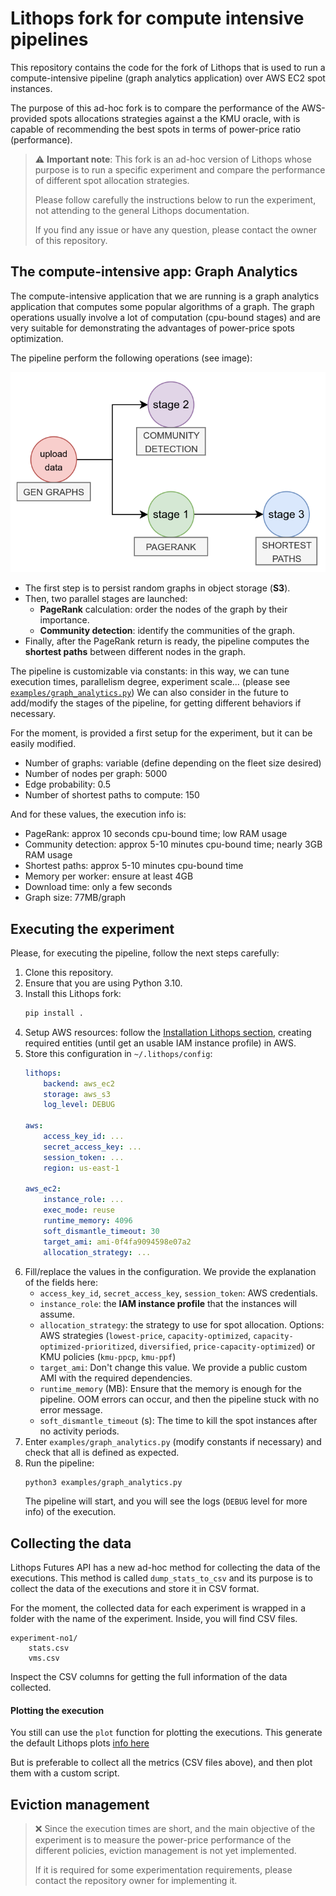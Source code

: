 # Lithops fork for compute intensive pipelines

This repository contains the code for the fork of Lithops that is used to run a compute-intensive pipeline (graph
analytics application) over AWS EC2 spot instances.

The purpose of this ad-hoc fork is to compare the performance of the AWS-provided spots allocations strategies against a
the KMU oracle, with is capable of recommending the best spots in terms of power-price ratio (performance).

> ⚠️ **Important note**: This fork is an ad-hoc version of Lithops whose purpose is to run a specific experiment and
> compare the performance of different spot allocation strategies.
>
> Please follow carefully the instructions below to run the experiment, not attending to the general Lithops
> documentation.
>
> If you find any issue or have any question, please contact the owner of this repository.

## The compute-intensive app: Graph Analytics

The compute-intensive application that we are running is a graph analytics application that computes some popular
algorithms of a graph. The graph operations usually involve a lot of computation (cpu-bound stages) and are very
suitable for demonstrating the advantages of power-price spots optimization.

The pipeline perform the following operations (see image):

![img.png](docs/_static/img.png)

- The first step is to persist random graphs in object storage (**S3**).
- Then, two parallel stages are launched:
    - **PageRank** calculation: order the nodes of the graph by their importance.
    - **Community detection**: identify the communities of the graph.
- Finally, after the PageRank return is ready, the pipeline computes the **shortest paths** between different nodes in
  the graph.

The pipeline is customizable via constants: in this way, we can tune execution times, parallelism degree, experiment
scale... (please see [`examples/graph_analytics.py`](./examples/graph_analytics.py))
We can also consider in the future to add/modify the stages of the pipeline, for getting different behaviors if necessary.

For the moment, is provided a first setup for the experiment, but it can be easily modified.

- Number of graphs: variable (define depending on the fleet size desired)
- Number of nodes per graph: 5000
- Edge probability: 0.5
- Number of shortest paths to compute: 150

And for these values, the execution info is:

- PageRank: approx 10 seconds cpu-bound time; low RAM usage
- Community detection: approx 5-10 minutes cpu-bound time; nearly 3GB RAM usage
- Shortest paths: approx 5-10 minutes cpu-bound time
- Memory per worker: ensure at least 4GB
- Download time: only a few seconds
- Graph size: 77MB/graph
  
## Executing the experiment

Please, for executing the pipeline, follow the next steps carefully:

1. Clone this repository.
2. Ensure that you are using Python 3.10.
3. Install this Lithops fork:
    ```bash
    pip install .
    ```
4. Setup AWS resources: follow
   the [Installation Lithops section](https://lithops-cloud.github.io/docs/source/compute_config/aws_ec2.html#installation),
   creating required entities (until get an usable IAM instance profile) in AWS.
5. Store this configuration in `~/.lithops/config`:
    ```yaml
    lithops:
        backend: aws_ec2
        storage: aws_s3
        log_level: DEBUG
    
    aws:
        access_key_id: ...
        secret_access_key: ...
        session_token: ...
        region: us-east-1
    
    aws_ec2:
        instance_role: ...
        exec_mode: reuse
        runtime_memory: 4096
        soft_dismantle_timeout: 30
        target_ami: ami-0f4fa9094598e07a2
        allocation_strategy: ...
    ```
6. Fill/replace the values in the configuration. We provide the explanation of the fields here:
    - `access_key_id`, `secret_access_key`, `session_token`: AWS credentials.
    - `instance_role`: the **IAM instance profile** that the instances will assume.
    - `allocation_strategy`: the strategy to use for spot allocation. Options: AWS strategies (`lowest-price`,
      `capacity-optimized`,
      `capacity-optimized-prioritized`,
      `diversified`,
      `price-capacity-optimized`) or KMU policies (`kmu-ppcp`, `kmu-ppf`)
    - `target_ami`: Don't change this value. We provide a public custom AMI with the required dependencies.
    - `runtime_memory` (MB): Ensure that the memory is enough for the pipeline. OOM errors can occur, and then the pipeline stuck with no error message.
    - `soft_dismantle_timeout` (s): The time to kill the spot instances after no activity periods.
7. Enter `examples/graph_analytics.py` (modify constants if necessary) and check that all is defined as expected. 
8. Run the pipeline:
    ```bash
    python3 examples/graph_analytics.py
    ```
    The pipeline will start, and you will see the logs (`DEBUG` level for more info) of the execution.

## Collecting the data
Lithops Futures API has a new ad-hoc method for collecting the data of the executions. This method is called `dump_stats_to_csv` and its purpose is to collect the data of the executions and store it in CSV format.

For the moment, the collected data for each experiment is wrapped in a folder with the name of the experiment. Inside, you will find CSV files.

```angular2html
experiment-no1/
    stats.csv
    vms.csv
```

Inspect the CSV columns for getting the full information of the data collected.

#### Plotting the execution
You still can use the `plot` function for plotting the executions. This generate the default Lithops plots [info here](https://lithops-cloud.github.io/docs/source/api_stats.html#execution-summary-plots)

But is preferable to collect all the metrics (CSV files above), and then plot them with a custom script.


## Eviction management
> ❌ Since the execution times are short, and the main objective of the experiment is to measure the power-price performance of the different policies, eviction management is not yet implemented.
> 
> If it is required for some experimentation requirements, please contact the repository owner for implementing it.


